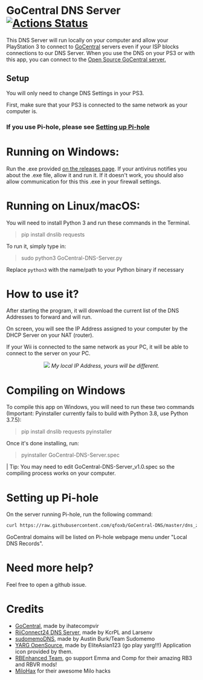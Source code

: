GoCentral DNS Server [![Actions Status](https://github.com/qfoxb/GoCentral-DNS/workflows/Build/badge.svg)](https://github.com/qfoxb/GoCentral-DNS/actions)
===

This DNS Server will run locally on your computer and allow your PlayStation 3 to connect to [GoCentral](https://github.com/ihatecompvir/GoCentral) servers even if your ISP blocks connections to our DNS Server. When you use the DNS on your PS3 or with this app, you can connect to the [Open Source GoCentral server.](https://github.com/ihatecompvir/GoCentral)

## Setup

You will only need to change DNS Settings in your PS3.

First, make sure that your PS3 is connected to the same network as your computer is.

###  If you use Pi-hole, please see [Setting up Pi-hole](#Setting-up-Pi-hole)

# Running on Windows:

Run the .exe provided [on the releases page](https://github.com/qfoxb/GoCentral-DNS/releases). If your antivirus notifies you about the .exe file, allow it and run it. If it doesn't work, you should also allow communication for this this .exe in your firewall settings. 

# Running on Linux/macOS:

You will need to install Python 3 and run these commands in the Terminal.

> pip install dnslib requests

To run it, simply type in:

> sudo python3 GoCentral-DNS-Server.py

Replace `python3` with the name/path to your Python binary if necessary

# How to use it?

After starting the program, it will download the current list of the DNS Addresses to forward and will run. 

On screen, you will see the IP Address assigned to your computer by the DHCP Server on your NAT (router).

If your Wii is connected to the same network as your PC, it will be able to connect to the server on your PC.

<p align="center">
  <img src="https://i.imgur.com/oageZQ3.jpg">
<i>My local IP Address, yours will be different.</i>
</p>


# Compiling on Windows

To compile this app on Windows, you will need to run these two commands (Important: Pyinstaller currently fails to build with Python 3.8, use Python 3.7.5):
>pip install dnslib requests pyinstaller

Once it's done installing, run:
>pyinstaller GoCentral-DNS-Server.spec

| Tip: You may need to edit GoCentral-DNS-Server_v1.0.spec so the compiling process works on your computer.

# Setting up Pi-hole

On the server running Pi-hole, run the following command:

```bash
curl https://raw.githubusercontent.com/qfoxb/GoCentral-DNS/master/dns_zones-hosts.txt >> /etc/pihole/custom.list
```
GoCentral domains will be listed on Pi-hole webpage menu under "Local DNS Records".

# Need more help?
Feel free to open a github issue. 

# Credits
* [GoCentral](https://github.com/ihatecompvir/GoCentral), made by ihatecompvir
* [RiiConnect24 DNS Server](https://github.com/RiiConnect24/DNS-Server), made by KcrPL and Larsenv
* [sudomemoDNS](https://github.com/Sudomemo/sudomemoDNS), made by Austin Burk/Team Sudomemo
* [YARG OpenSource](https://github.com/YARC-Official/OpenSource/), made by EliteAsian123 (go play yarg!!!) Application icon provided by them.
* [RBEnhanced Team](https://github.com/RBEnhanced), go support Emma and Comp for their amazing RB3 and RBVR mods!
* [MiloHax](https://github.com/hmxmilohax) for their awesome Milo hacks
